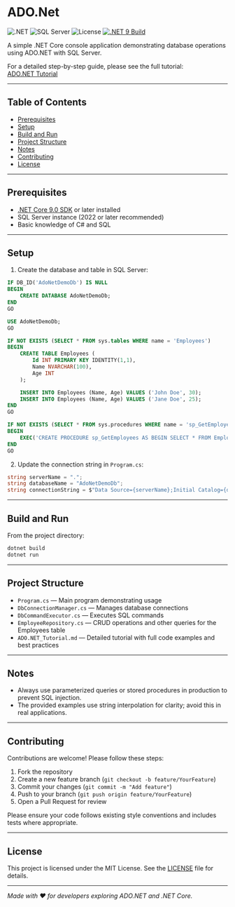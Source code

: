 # ADO.Net

![.NET](https://img.shields.io/badge/.NET-9.0-blue)
![SQL Server](https://img.shields.io/badge/SQL_Server-2022-green)
![License](https://img.shields.io/badge/license-MIT-green)
[![.NET 9 Build](https://github.com/andikatjacobdennis/AdoNetDemo/actions/workflows/dotnet-desktop.yml/badge.svg)](https://github.com/andikatjacobdennis/AdoNetDemo/actions/workflows/dotnet-desktop.yml)

A simple .NET Core console application demonstrating database operations using ADO.NET with SQL Server.

For a detailed step-by-step guide, please see the full tutorial:  
[ADO.NET Tutorial](ADO.NET_Tutorial.md)

---

## Table of Contents

- [Prerequisites](#prerequisites)  
- [Setup](#setup)  
- [Build and Run](#build-and-run)  
- [Project Structure](#project-structure)  
- [Notes](#notes)  
- [Contributing](#contributing)  
- [License](#license)  

---

## Prerequisites

- [.NET Core 9.0 SDK](https://dotnet.microsoft.com/en-us/download) or later installed  
- SQL Server instance (2022 or later recommended)  
- Basic knowledge of C# and SQL  

---

## Setup

1. Create the database and table in SQL Server:

```sql
IF DB_ID('AdoNetDemoDb') IS NULL
BEGIN
    CREATE DATABASE AdoNetDemoDb;
END
GO

USE AdoNetDemoDb;
GO

IF NOT EXISTS (SELECT * FROM sys.tables WHERE name = 'Employees')
BEGIN
    CREATE TABLE Employees (
        Id INT PRIMARY KEY IDENTITY(1,1),
        Name NVARCHAR(100),
        Age INT
    );

    INSERT INTO Employees (Name, Age) VALUES ('John Doe', 30);
    INSERT INTO Employees (Name, Age) VALUES ('Jane Doe', 25);
END
GO

IF NOT EXISTS (SELECT * FROM sys.procedures WHERE name = 'sp_GetEmployees')
BEGIN
    EXEC('CREATE PROCEDURE sp_GetEmployees AS BEGIN SELECT * FROM Employees; END');
END
GO
```

2. Update the connection string in `Program.cs`:

```csharp
string serverName = ".";
string databaseName = "AdoNetDemoDb";
string connectionString = $"Data Source={serverName};Initial Catalog={databaseName};Integrated Security=True;Encrypt=True;TrustServerCertificate=True;";
```

---

## Build and Run

From the project directory:

```bash
dotnet build
dotnet run
```

---

## Project Structure

* `Program.cs` — Main program demonstrating usage
* `DbConnectionManager.cs` — Manages database connections
* `DbCommandExecutor.cs` — Executes SQL commands
* `EmployeeRepository.cs` — CRUD operations and other queries for the Employees table
* `ADO.NET_Tutorial.md` — Detailed tutorial with full code examples and best practices

---

## Notes

* Always use parameterized queries or stored procedures in production to prevent SQL injection.
* The provided examples use string interpolation for clarity; avoid this in real applications.

---

## Contributing

Contributions are welcome! Please follow these steps:

1. Fork the repository
2. Create a new feature branch (`git checkout -b feature/YourFeature`)
3. Commit your changes (`git commit -m "Add feature"`)
4. Push to your branch (`git push origin feature/YourFeature`)
5. Open a Pull Request for review

Please ensure your code follows existing style conventions and includes tests where appropriate.

---

## License

This project is licensed under the MIT License. See the [LICENSE](LICENSE) file for details.

---

*Made with ❤️ for developers exploring ADO.NET and .NET Core.*

